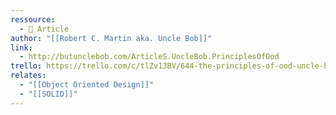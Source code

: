 ```yaml
---
ressource:
  - 📰 Article
author: "[[Robert C. Martin aka. Uncle Bob]]"
link:
  - http://butunclebob.com/ArticleS.UncleBob.PrinciplesOfOod
trello: https://trello.com/c/tlZv13BV/644-the-principles-of-ood-uncle-bob
relates:
  - "[[Object Oriented Design]]"
  - "[[SOLID]]"
---
```

